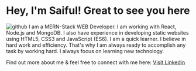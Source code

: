 <h1>Hey, I'm Saiful! Great to see you here</h1>

![github](https://user-images.githubusercontent.com/76747742/222880595-3328eaa4-6cf3-4763-80e2-8741cbb64374.png)
I am a MERN-Stack WEB Developer. I am working with React, Node.js and MongoDB. I also have experience in developing static websites using HTML5, CSS3 and JavaScript (ES6). I am a quick learner. I believe in hard work and efficiency. That's why I am always ready to accomplish any task by working hard. I always focus on learning new technology. 

Find out more about me & feel free to connect with me here:
<a href="https://www.linkedin.com/in/saiful-islam-5040a8211/">Visit Linkedin</a>
